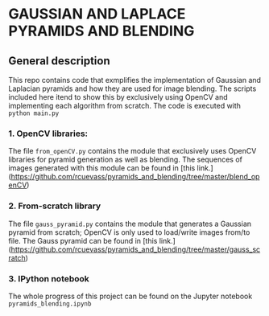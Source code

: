 # GAUSSIAN AND LAPLACE PYRAMIDS AND BLENDING

## General description

This repo contains code that exmplifies the implementation of Gaussian and Laplacian pyramids and how they are used for image blending. The scripts included here itend to show this by exclusively using OpenCV and implementing each algorithm from scratch. The code is executed with `python main.py`

### 1. OpenCV libraries: 

The file `from_openCV.py` contains the module that exclusively uses OpenCV libraries for pyramid generation as well as blending. The sequences of images generated with this module can be found in [this link.] (https://github.com/rcuevass/pyramids_and_blending/tree/master/blend_openCV)

### 2. From-scratch library

The file `gauss_pyramid.py` contains the module that generates a Gaussian pyramid from scratch; OpenCV is only used to load/write images from/to file. The Gauss pyramid can be found in [this link.] (https://github.com/rcuevass/pyramids_and_blending/tree/master/gauss_scratch)


### 3. IPython notebook

The whole progress of this project can be found on the Jupyter notebook `pyramids_blending.ipynb`
